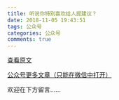 ```yaml
---
title: 听说你特别喜欢给人提建议？
date: 2018-11-05 19:43:51
tags: 公众号
categories: 公众号
comments: true
---
```


[查看原文](https://mp.weixin.qq.com/s/huM3IDzydBhYox0h3jYBDw)

[公众号更多文章（只能在微信中打开）](https://mp.weixin.qq.com/mp/profile_ext?action=home&__biz=MzUyMTg5MjA5OA==&scene=123#wechat_redirect)

欢迎在下方留言…… 

<!---more--->